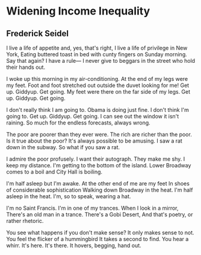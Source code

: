 # Widening Income Inequality
## Frederick Seidel
I live a life of appetite and, yes, that's right,
I live a life of privilege in New York,
Eating buttered toast in bed with cunty fingers on Sunday morning.
Say that again?
I have a rule—
I never give to beggars in the street who hold their hands out.

I woke up this morning in my air-conditioning.
At the end of my legs were my feet.
Foot and foot stretched out outside the duvet looking for me!
Get up. Giddyup. Get going.
My feet were there on the far side of my legs.
Get up. Giddyup. Get going.

I don't really think I am going to.
Obama is doing just fine.
I don't think I'm going to.
Get up. Giddyup. Get going.
I can see out the window it isn't raining.
So much for the endless forecasts, always wrong.

The poor are poorer than they ever were.
The rich are richer than the poor.
Is it true about the poor?
It's always possible to be amusing.
I saw a rat down in the subway.
So what if you saw a rat.

I admire the poor profusely.
I want their autograph.
They make me shy.
I keep my distance.
I'm getting to the bottom of the island.
Lower Broadway comes to a boil and City Hall is boiling.

I'm half asleep but I'm awake.
At the other end of me are my feet
In shoes of considerable sophistication
Walking down Broadway in the heat.
I'm half asleep in the heat.
I'm, so to speak, wearing a hat.

I'm no Saint Francis.
I'm in one of my trances.
When I look in a mirror,
There's an old man in a trance.
There's a Gobi Desert,
And that's poetry, or rather rhetoric.

You see what happens if you don't make sense?
It only makes sense to not.
You feel the flicker of a hummingbird
It takes a second to find.
You hear a whirr.
It's here. It's there. It hovers, begging, hand out.